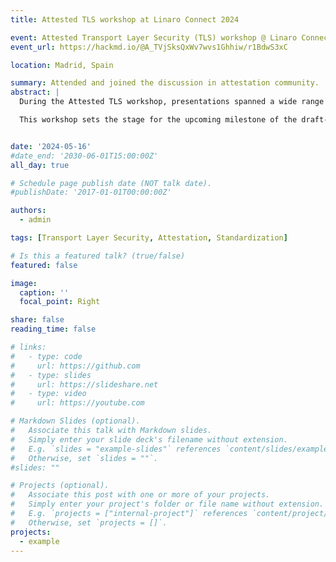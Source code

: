 ```yaml
---
title: Attested TLS workshop at Linaro Connect 2024

event: Attested Transport Layer Security (TLS) workshop @ Linaro Connect 2024
event_url: https://hackmd.io/@A_TVjSksQxWv7wvs1Ghhiw/r1BdwS3xC 

location: Madrid, Spain

summary: Attended and joined the discussion in attestation community.
abstract: |
  During the Attested TLS workshop, presentations spanned a wide range of use­cases—from 6G mobile network off‐loading to edge and cloud mutual attestation—highlighting the need for TEEs, PSKs, mobile migration support, and lightweight handshake extensions. Implementation‐focused sessions showcased prototypes built on rustls and mbedTLS, exploring performance tradeoffs, background verification models, and DPU/Host attestation ensembles. Sessions on formal modelling and verification revealed the gaps in current attested-TLS specifications and identified critical deliverables for the next milestone. The afternoon hackathon enabled real‐time collaboration across formal verification, specification triage, and implementation tracks. Together, participants laid a foundation for a unified attested TLS ecosystem that spans constrained IoT devices, edge nodes, and cloud services—bridging formal methods, performance engineering, and standardisation.

  This workshop sets the stage for the upcoming milestone of the draft-tls-attestation effort and invites further convergence across SPIFFE, WIMSE, and the TLS Attestation community.


date: '2024-05-16'
#date_end: '2030-06-01T15:00:00Z'
all_day: true

# Schedule page publish date (NOT talk date).
#publishDate: '2017-01-01T00:00:00Z'

authors:
  - admin

tags: [Transport Layer Security, Attestation, Standardization]

# Is this a featured talk? (true/false)
featured: false

image:
  caption: ''
  focal_point: Right

share: false
reading_time: false

# links:
#   - type: code
#     url: https://github.com
#   - type: slides
#     url: https://slideshare.net
#   - type: video
#     url: https://youtube.com

# Markdown Slides (optional).
#   Associate this talk with Markdown slides.
#   Simply enter your slide deck's filename without extension.
#   E.g. `slides = "example-slides"` references `content/slides/example-slides.md`.
#   Otherwise, set `slides = ""`.
#slides: ""

# Projects (optional).
#   Associate this post with one or more of your projects.
#   Simply enter your project's folder or file name without extension.
#   E.g. `projects = ["internal-project"]` references `content/project/deep-learning/index.md`.
#   Otherwise, set `projects = []`.
projects:
  - example
---
```

<!-- > [!NOTE]
> Click on the **Slides** button above to view the built-in slides feature.

Slides can be added in a few ways:

- **Create** slides using Hugo Blox Builder's [_Slides_](https://docs.hugoblox.com/reference/content-types/) feature and link using the `slides` parameter in the front matter of the talk file
- **Upload** an existing slide deck to this page bundle and link it using `links: [{ type: slides, url: path/to/file } ]` in front matter
- **Embed** your slides (e.g. Google Slides) or presentation video on this page using [shortcodes](https://docs.hugoblox.com/reference/markdown/).

Further event details, including [page elements](https://docs.hugoblox.com/reference/markdown/) such as image galleries, can be added to the body of this page. -->
